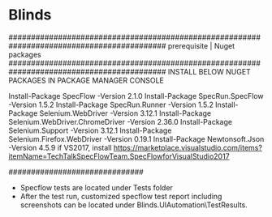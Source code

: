 # Blinds
###########################################################################################
prerequisite | Nuget packages
###########################################################################################
  INSTALL BELOW NUGET PACKAGES IN PACKAGE MANAGER CONSOLE
  
  Install-Package SpecFlow -Version 2.1.0
  Install-Package SpecRun.SpecFlow -Version 1.5.2
  Install-Package SpecRun.Runner -Version 1.5.2
  Install-Package Selenium.WebDriver -Version 3.12.1
  Install-Package Selenium.WebDriver.ChromeDriver -Version 2.36.0
  Install-Package Selenium.Support -Version 3.12.1
  Install-Package Selenium.Firefox.WebDriver -Version 0.19.1
  Install-Package Newtonsoft.Json -Version 4.5.9
  if VS2017, install https://marketplace.visualstudio.com/items?itemName=TechTalkSpecFlowTeam.SpecFlowforVisualStudio2017

  ##############################
  - Specflow tests are located under Tests folder
  - After the test run, customized specflow test report including screenshots can be located under Blinds.UIAutomation\TestResults.
